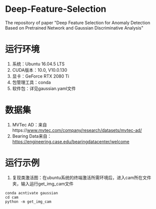 # Deep-Feature-Selection
The repository of paper "Deep Feature Selection for Anomaly Detection Based on Pretrained Network and Gaussian Discriminative Analysis"
# 运行环境
1. 系统：Ubuntu 16.04.5 LTS
2. CUDA版本：10.0, V10.0.130
3. 显卡：GeForce RTX 2080 Ti
4. 包管理工具：conda
5. 软件包：详见gaussian.yaml文件

# 数据集
1. MVTec AD：来自https://www.mvtec.com/company/research/datasets/mvtec-ad/
2. Bearing Data来自：https://engineering.case.edu/bearingdatacenter/welcome

# 运行示例
1. 复现类激活图：在ubuntu系统的终端激活所需环境后，进入cam所在文件夹，输入运行get_img_cam文件
```
conda acntivate gaussian
cd cam
python -m get_img_cam
```
